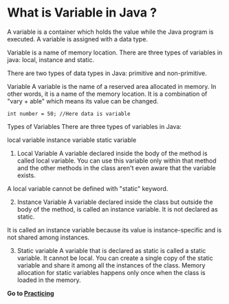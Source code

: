 # What is Variable in Java ?

A variable is a container which holds the value while the Java program is executed. A variable is assigned with a data type.

Variable is a name of memory location. There are three types of variables in java: local, instance and static.

There are two types of data types in Java: primitive and non-primitive.

Variable
A variable is the name of a reserved area allocated in memory. In other words, it is a name of the memory location. It is a combination of "vary + able" which means its value can be changed.

```
int number = 50; //Here data is variable
```

Types of Variables
There are three types of variables in Java:

local variable
instance variable
static variable

1. Local Variable
   A variable declared inside the body of the method is called local variable. You can use this variable only within that method and the other methods in the class aren't even aware that the variable exists.

A local variable cannot be defined with "static" keyword.

2. Instance Variable
   A variable declared inside the class but outside the body of the method, is called an instance variable. It is not declared as static.

It is called an instance variable because its value is instance-specific and is not shared among instances.

3. Static variable
   A variable that is declared as static is called a static variable. It cannot be local. You can create a single copy of the static variable and share it among all the instances of the class. Memory allocation for static variables happens only once when the class is loaded in the memory.

**Go to [Practicing](./Main.java)**
